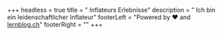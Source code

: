 +++
headless = true
title = "                            Inflateurs Erlebnisse"
description = "                            Ich bin ein leidenschaftlicher Inflateur"
footerLeft = "Powered by ❤️ and [lernblog.ch](https://www.lernblog.ch)"
footerRight = ""
+++
